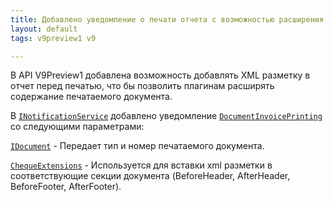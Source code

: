 ```yaml
---
title: Добавлено уведомление о печати отчета с возможностью расширения содержания печатаемого документа.
layout: default
tags: v9preview1 v9

---
```


В API V9Preview1 добавлена возможность добавлять XML разметку в отчет перед печатью, что бы позволить плагинам расширять содержание печатаемого документа.


В [`INotificationService`](https://iiko.github.io/front.api.sdk/v9/html/T_Resto_Front_Api_INotificationService.htm) добавлено уведомление [`DocumentInvoicePrinting`](https://iiko.github.io/front.api.sdk/v9/html/P_Resto_Front_Api_INotificationService_DocumentInvoicePrinting.htm) со следующими параметрами: 

[`IDocument`](https://iiko.github.io/front.api.sdk/v9/html/Properties_T_Resto_Front_Api_Data_Documents_IDocument.htm) - Передает тип и номер печатаемого документа.

[`ChequeExtensions`](ChequeExtensions) - Используется для вставки xml разметки в соответствующие секции документа (BeforeHeader, AfterHeader, BeforeFooter, AfterFooter).